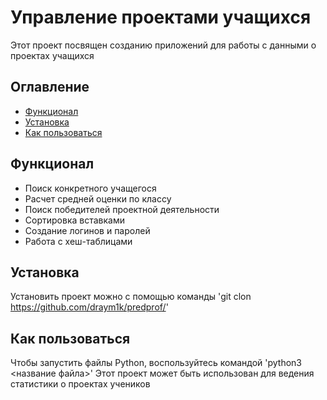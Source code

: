# Управление проектами учащихся
Этот проект посвящен созданию приложений для работы с данными о проектах учащихся

## Оглавление 
- [Функционал](#Функционал)
- [Установка](#Установка)
- [Как пользоваться](#Как-пользоваться)

## Функционал
- Поиск конкретного учащегося
- Расчет средней оценки по классу
- Поиск победителей проектной деятельности
- Сортировка вставками
- Создание логинов и паролей
- Работа с хеш-таблицами

## Установка
Установить проект можно с помощью команды
'git clon https://github.com/draym1k/predprof/'

## Как пользоваться 
Чтобы запустить файлы Python, воспользуйтесь командой 
'python3 <название файла>'
Этот проект может быть использован для ведения статистики о проектах учеников
